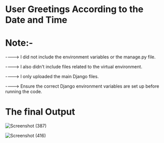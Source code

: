 # User Greetings According to the Date and Time

# Note:-
 ----> I did not include the environment variables or the manage.py file.

----> I also didn't include files related to the virtual environment.

----> I only uploaded the main Django files.

----> Ensure the correct Django environment variables are set up before running the code.

# The final Output 
![Screenshot (387)](https://github.com/user-attachments/assets/0939412f-c4aa-4893-a9b4-c35ec613d1ce)

![Screenshot (416)](https://github.com/user-attachments/assets/41076987-557b-46bb-9394-c27597a1a659)
